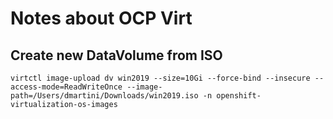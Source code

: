 # Notes about OCP Virt

## Create new DataVolume from ISO

```
virtctl image-upload dv win2019 --size=10Gi --force-bind --insecure --access-mode=ReadWriteOnce --image-path=/Users/dmartini/Downloads/win2019.iso -n openshift-virtualization-os-images
```